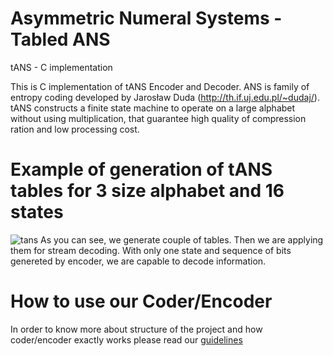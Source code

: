 # Asymmetric Numeral Systems - Tabled ANS
 tANS - C implementation
 
 
This is C implementation of tANS Encoder and Decoder. ANS is family of entropy coding developed by Jarosław Duda (http://th.if.uj.edu.pl/~dudaj/). tANS constructs a finite state machine to operate on a large alphabet without using multiplication, that guarantee high quality of compression ration and low processing cost.


# Example of generation of tANS tables for 3 size alphabet and 16 states
![tans](https://user-images.githubusercontent.com/42517471/44548795-624f7780-a71f-11e8-9f6e-b91802e8bdcc.png)
As you can see, we generate couple of tables. Then we are applying them for stream decoding. With only one state and sequence of bits genereted by encoder, we are capable to decode information.

# How to use our Coder/Encoder
In order to know more about structure of the project and how coder/encoder exactly works please read our [guidelines](https://github.com/Exceleent/tANS/blob/master/docs/guidlines.rst) 

